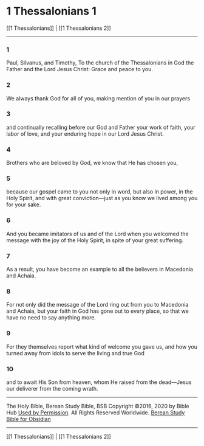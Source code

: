 # 1 Thessalonians 1

[[1 Thessalonians]] | [[1 Thessalonians 2]]

---

### 1
Paul, Silvanus, and Timothy, To the church of the Thessalonians in God the Father and the Lord Jesus Christ: Grace and peace to you.

### 2
We always thank God for all of you, making mention of you in our prayers

### 3
and continually recalling before our God and Father your work of faith, your labor of love, and your enduring hope in our Lord Jesus Christ.

### 4
Brothers who are beloved by God, we know that He has chosen you,

### 5
because our gospel came to you not only in word, but also in power, in the Holy Spirit, and with great conviction—just as you know we lived among you for your sake.

### 6
And you became imitators of us and of the Lord when you welcomed the message with the joy of the Holy Spirit, in spite of your great suffering.

### 7
As a result, you have become an example to all the believers in Macedonia and Achaia.

### 8
For not only did the message of the Lord ring out from you to Macedonia and Achaia, but your faith in God has gone out to every place, so that we have no need to say anything more.

### 9
For they themselves report what kind of welcome you gave us, and how you turned away from idols to serve the living and true God

### 10
and to await His Son from heaven, whom He raised from the dead—Jesus our deliverer from the coming wrath.

---

The Holy Bible, Berean Study Bible, BSB
Copyright ©2016, 2020 by Bible Hub
[Used by Permission](https://berean.bible/terms.htm). All Rights Reserved Worldwide.
[Berean Study Bible for Obsidian](https://github.com/gapmiss/berean-study-bible-for-obsidian)

---

[[1 Thessalonians]] | [[1 Thessalonians 2]]

